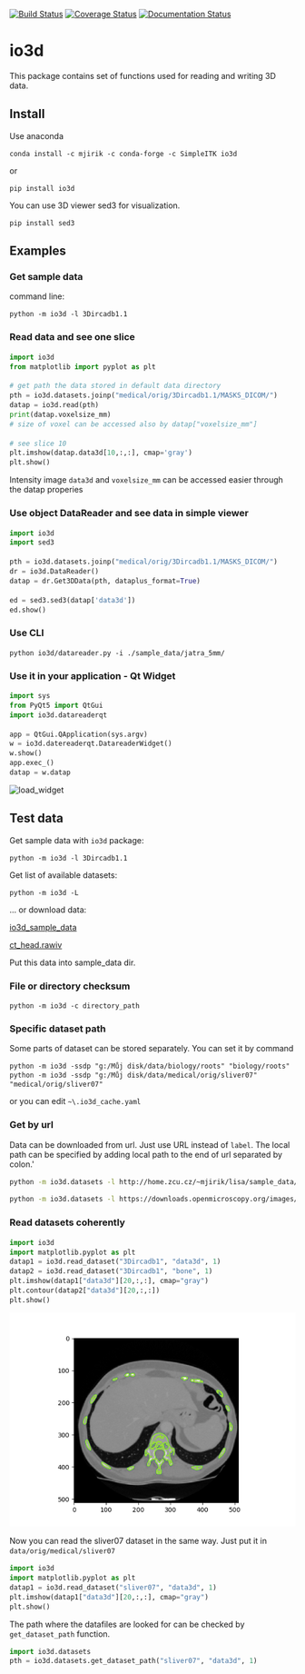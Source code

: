[![Build Status](https://travis-ci.org/mjirik/io3d.svg?branch=master)](https://travis-ci.org/mjirik/io3d)
[![Coverage Status](https://coveralls.io/repos/mjirik/io3d/badge.svg?branch=master)](https://coveralls.io/r/mjirik/io3d?branch=master)
[![Documentation Status](https://readthedocs.org/projects/io3d/badge/?version=latest)](http://io3d.readthedocs.io/en/latest/?badge=latest)

# io3d

This package contains set of functions used for reading and writing 3D data.

## Install

Use anaconda 

```shell
conda install -c mjirik -c conda-forge -c SimpleITK io3d
```

or

```shell
pip install io3d
```

You can use 3D viewer sed3 for visualization.

```shell
pip install sed3
```

## Examples


### Get sample data

command line:
```shell
python -m io3d -l 3Dircadb1.1
```

### Read data and see one slice

```python
import io3d
from matplotlib import pyplot as plt

# get path the data stored in default data directory
pth = io3d.datasets.joinp("medical/orig/3Dircadb1.1/MASKS_DICOM/")
datap = io3d.read(pth)
print(datap.voxelsize_mm)
# size of voxel can be accessed also by datap["voxelsize_mm"]

# see slice 10
plt.imshow(datap.data3d[10,:,:], cmap='gray')
plt.show()
```

Intensity image `data3d` and `voxelsize_mm` can be accessed easier through the datap properies


### Use object DataReader and see data in simple viewer

```python
import io3d
import sed3

pth = io3d.datasets.joinp("medical/orig/3Dircadb1.1/MASKS_DICOM/")
dr = io3d.DataReader()
datap = dr.Get3DData(pth, dataplus_format=True)

ed = sed3.sed3(datap['data3d'])
ed.show()
```

### Use CLI

```shell
python io3d/datareader.py -i ./sample_data/jatra_5mm/
```

### Use it in your application - Qt Widget

```python
import sys
from PyQt5 import QtGui
import io3d.datareaderqt

app = QtGui.QApplication(sys.argv)    
w = io3d.datereaderqt.DatareaderWidget()
w.show()
app.exec_()
datap = w.datap
```

![load_widget](imgs/load_widget.png)


## Test data

Get sample data with `io3d` package:

```shell
python -m io3d -l 3Dircadb1.1
```

Get list of available datasets:

```shell
python -m io3d -L
```

... or download data:

[io3d_sample_data](http://147.228.240.61/queetech/sample-extra-data/io3d_sample_data.zip)

[ct_head.rawiv](http://mgltools.scripps.edu/downloads/tars/releases/DocTars/DOCPACKS/Vision/doc/Tutorial/headandslice/ct_head.rawiv)

Put this data into sample_data dir.


### File or directory checksum

```shell
python -m io3d -c directory_path
```


### Specific dataset path

Some parts of dataset can be stored separately. 
You can set it by command

```shell
python -m io3d -ssdp "g:/Můj disk/data/biology/roots" "biology/roots"
python -m io3d -ssdp "g:/Můj disk/data/medical/orig/sliver07" "medical/orig/sliver07"
```

or you can edit `~\.io3d_cache.yaml`


### Get by url

Data can be downloaded from url. Just use URL instead of `label`.
The local path can be specified by adding local path to the end of url separated by colon.'

```bash
python -m io3d.datasets -l http://home.zcu.cz/~mjirik/lisa/sample_data/biodur_sample.zip:biodur_sample/
```
```bash
python -m io3d.datasets -l https://downloads.openmicroscopy.org/images/OME-TIFF/2016-06/bioformats-artificial/time-series.ome.tif:biology/orig/roots
```



### Read datasets coherently


```python
import io3d
import matplotlib.pyplot as plt
datap1 = io3d.read_dataset("3Dircadb1", "data3d", 1)
datap2 = io3d.read_dataset("3Dircadb1", "bone", 1)
plt.imshow(datap1["data3d"][20,:,:], cmap="gray")
plt.contour(datap2["data3d"][20,:,:])
plt.show()
```

![ircad](imgs/ircadb01.png)

Now you can read the sliver07 dataset in the same way. Just put it in `data/orig/medical/sliver07`

```python
import io3d
import matplotlib.pyplot as plt
datap1 = io3d.read_dataset("sliver07", "data3d", 1)
plt.imshow(datap1["data3d"][20,:,:], cmap="gray")
plt.show()
```

The path where the datafiles are looked for can be checked by `get_dataset_path` function.

```python
import io3d.datasets
pth = io3d.datasets.get_dataset_path("sliver07", "data3d", 1)
```

